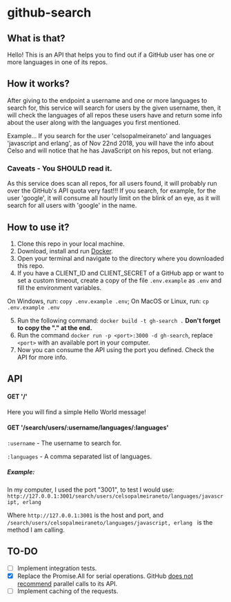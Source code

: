 # github-search

## What is that?
Hello! This is an API that helps you to find out if a GitHub user has one or more languages in one of its repos.

## How it works?
After giving to the endpoint a username and one or more languages to search for, this service will search for users by the given username, then, it will check the languages of all repos these users have and return some info about the user along with the languages you first mentioned.

Example... If you search for the user 'celsopalmeiraneto' and languages 'javascript and erlang', as of Nov 22nd 2018, you will have the info about Celso and will notice that he has JavaScript on his repos, but not erlang.

### Caveats - You SHOULD read it.
As this service does scan all repos, for all users found, it will probably run over the GitHub's API quota very fast!!! If you search, for example, for the user 'google', it will consume all hourly limit on the blink of an eye, as it will search for all users with 'google' in the name.

## How to use it?

1. Clone this repo in your local machine.
2. Download, install and run [Docker](https://www.docker.com/products/docker-desktop).
3. Open your terminal and navigate to the directory where you downloaded this repo.
4. If you have a CLIENT_ID and CLIENT_SECRET of a GitHub app or want to set a custom timeout, create a copy of the file ` .env.example ` as ` .env ` and fill the environment variables.

  On Windows, run: `copy .env.example .env`;
  On MacOS or Linux, run: `cp .env.example .env`

5. Run the following command: ` docker build -t gh-search . ` **Don't forget to copy the "." at the end.**
6. Run the command ` docker run -p <port>:3000 -d gh-search `, replace ` <port> ` with an available port in your computer.
7. Now you can consume the API using the port you defined. Check the API for more info.


## API

#### GET '/'
Here you will find a simple Hello World message!

#### GET '/search/users/:username/languages/:languages'
` :username ` - The username to search for.

` :languages ` - A comma separated list of languages.
##### Example:
In my computer, I used the port "3001", to test I would use:
`http://127.0.0.1:3001/search/users/celsopalmeiraneto/languages/javascript, erlang `

Where `http://127.0.0.1:3001` is the host and port, and `/search/users/celsopalmeiraneto/languages/javascript, erlang ` is the method I am calling.

## TO-DO
- [ ] Implement integration tests.
- [x] Replace the Promise.All for serial operations. GitHub [does not recommend](https://developer.github.com/v3/guides/best-practices-for-integrators/#dealing-with-abuse-rate-limits) parallel calls to its API.
- [ ] Implement caching of the requests.
